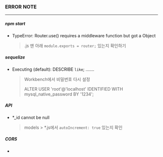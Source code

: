 ### ERROR NOTE

-----

##### npm start

* TypeError: Router.use() requires a middleware function but got a Object

  > .js 맨 아래 `module.exports = router;` 있는지 확인하기



##### sequelize

* Executing (default): DESCRIBE `like`; .......

  > Workbench에서 비밀번호 다시 설정
  >
  > ALTER USER 'root'@'localhost' IDENTIFIED WITH mysql_native_password BY '1234';



##### API

* *_id cannot be null

  > models > *.js에서 `autoIncrement: true` 있는지 확인



##### CORS

* 